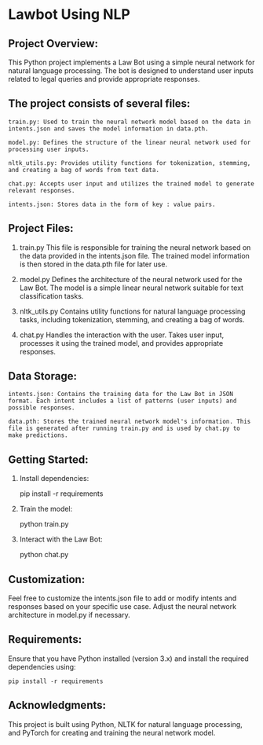 # Lawbot Using NLP
## Project Overview:

This Python project implements a Law Bot using a simple neural network for natural language processing. The bot is designed to understand user inputs related to legal queries and provide appropriate responses. 

## The project consists of several files:

    train.py: Used to train the neural network model based on the data in intents.json and saves the model information in data.pth.
    
    model.py: Defines the structure of the linear neural network used for processing user inputs.
    
    nltk_utils.py: Provides utility functions for tokenization, stemming, and creating a bag of words from text data.
    
    chat.py: Accepts user input and utilizes the trained model to generate relevant responses.
    
    intents.json: Stores data in the form of key : value pairs.

## Project Files:

1. train.py
    This file is responsible for training the neural network based on the data provided in the intents.json file. The trained model information is then stored in the data.pth file for later use.

2. model.py
    Defines the architecture of the neural network used for the Law Bot. The model is a simple linear neural network suitable for text classification tasks.

3. nltk_utils.py
    Contains utility functions for natural language processing tasks, including tokenization, stemming, and creating a bag of words.

4. chat.py
    Handles the interaction with the user. Takes user input, processes it using the trained model, and provides appropriate responses.

## Data Storage:

    intents.json: Contains the training data for the Law Bot in JSON format. Each intent includes a list of patterns (user inputs) and possible responses.

    data.pth: Stores the trained neural network model's information. This file is generated after running train.py and is used by chat.py to make predictions.

## Getting Started:

1. Install dependencies:

    pip install -r requirements

2. Train the model:

    python train.py

4. Interact with the Law Bot:

    python chat.py

## Customization:

Feel free to customize the intents.json file to add or modify intents and responses based on your specific use case. Adjust the neural network architecture in model.py if necessary.

## Requirements:

Ensure that you have Python installed (version 3.x) and install the required dependencies using:

    pip install -r requirements

## Acknowledgments:

This project is built using Python, NLTK for natural language processing, and PyTorch for creating and training the neural network model.
